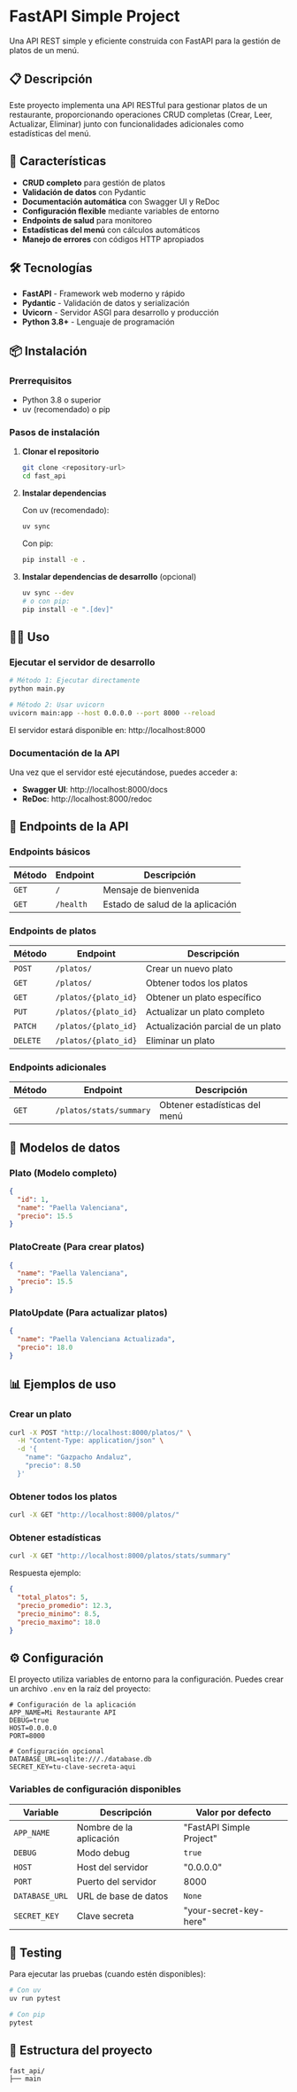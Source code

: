 # FastAPI Simple Project

Una API REST simple y eficiente construida con FastAPI para la gestión de platos de un menú.

## 📋 Descripción

Este proyecto implementa una API RESTful para gestionar platos de un restaurante, proporcionando operaciones CRUD completas (Crear, Leer, Actualizar, Eliminar) junto con funcionalidades adicionales como estadísticas del menú.

## 🚀 Características

- **CRUD completo** para gestión de platos
- **Validación de datos** con Pydantic
- **Documentación automática** con Swagger UI y ReDoc
- **Configuración flexible** mediante variables de entorno
- **Endpoints de salud** para monitoreo
- **Estadísticas del menú** con cálculos automáticos
- **Manejo de errores** con códigos HTTP apropiados

## 🛠️ Tecnologías

- **FastAPI** - Framework web moderno y rápido
- **Pydantic** - Validación de datos y serialización
- **Uvicorn** - Servidor ASGI para desarrollo y producción
- **Python 3.8+** - Lenguaje de programación

## 📦 Instalación

### Prerrequisitos

- Python 3.8 o superior
- uv (recomendado) o pip

### Pasos de instalación

1. **Clonar el repositorio**

   ```bash
   git clone <repository-url>
   cd fast_api
   ```

2. **Instalar dependencias**

   Con uv (recomendado):

   ```bash
   uv sync
   ```

   Con pip:

   ```bash
   pip install -e .
   ```

3. **Instalar dependencias de desarrollo** (opcional)
   ```bash
   uv sync --dev
   # o con pip:
   pip install -e ".[dev]"
   ```

## 🏃‍♂️ Uso

### Ejecutar el servidor de desarrollo

```bash
# Método 1: Ejecutar directamente
python main.py

# Método 2: Usar uvicorn
uvicorn main:app --host 0.0.0.0 --port 8000 --reload
```

El servidor estará disponible en: http://localhost:8000

### Documentación de la API

Una vez que el servidor esté ejecutándose, puedes acceder a:

- **Swagger UI**: http://localhost:8000/docs
- **ReDoc**: http://localhost:8000/redoc

## 📡 Endpoints de la API

### Endpoints básicos

| Método | Endpoint  | Descripción                      |
| ------ | --------- | -------------------------------- |
| `GET`  | `/`       | Mensaje de bienvenida            |
| `GET`  | `/health` | Estado de salud de la aplicación |

### Endpoints de platos

| Método   | Endpoint             | Descripción                       |
| -------- | -------------------- | --------------------------------- |
| `POST`   | `/platos/`           | Crear un nuevo plato              |
| `GET`    | `/platos/`           | Obtener todos los platos          |
| `GET`    | `/platos/{plato_id}` | Obtener un plato específico       |
| `PUT`    | `/platos/{plato_id}` | Actualizar un plato completo      |
| `PATCH`  | `/platos/{plato_id}` | Actualización parcial de un plato |
| `DELETE` | `/platos/{plato_id}` | Eliminar un plato                 |

### Endpoints adicionales

| Método | Endpoint                | Descripción                   |
| ------ | ----------------------- | ----------------------------- |
| `GET`  | `/platos/stats/summary` | Obtener estadísticas del menú |

## 💾 Modelos de datos

### Plato (Modelo completo)

```json
{
  "id": 1,
  "name": "Paella Valenciana",
  "precio": 15.5
}
```

### PlatoCreate (Para crear platos)

```json
{
  "name": "Paella Valenciana",
  "precio": 15.5
}
```

### PlatoUpdate (Para actualizar platos)

```json
{
  "name": "Paella Valenciana Actualizada",
  "precio": 18.0
}
```

## 📊 Ejemplos de uso

### Crear un plato

```bash
curl -X POST "http://localhost:8000/platos/" \
  -H "Content-Type: application/json" \
  -d '{
    "name": "Gazpacho Andaluz",
    "precio": 8.50
  }'
```

### Obtener todos los platos

```bash
curl -X GET "http://localhost:8000/platos/"
```

### Obtener estadísticas

```bash
curl -X GET "http://localhost:8000/platos/stats/summary"
```

Respuesta ejemplo:

```json
{
  "total_platos": 5,
  "precio_promedio": 12.3,
  "precio_minimo": 8.5,
  "precio_maximo": 18.0
}
```

## ⚙️ Configuración

El proyecto utiliza variables de entorno para la configuración. Puedes crear un archivo `.env` en la raíz del proyecto:

```env
# Configuración de la aplicación
APP_NAME=Mi Restaurante API
DEBUG=true
HOST=0.0.0.0
PORT=8000

# Configuración opcional
DATABASE_URL=sqlite:///./database.db
SECRET_KEY=tu-clave-secreta-aqui
```

### Variables de configuración disponibles

| Variable       | Descripción             | Valor por defecto        |
| -------------- | ----------------------- | ------------------------ |
| `APP_NAME`     | Nombre de la aplicación | "FastAPI Simple Project" |
| `DEBUG`        | Modo debug              | `true`                   |
| `HOST`         | Host del servidor       | "0.0.0.0"                |
| `PORT`         | Puerto del servidor     | 8000                     |
| `DATABASE_URL` | URL de base de datos    | `None`                   |
| `SECRET_KEY`   | Clave secreta           | "your-secret-key-here"   |

## 🧪 Testing

Para ejecutar las pruebas (cuando estén disponibles):

```bash
# Con uv
uv run pytest

# Con pip
pytest
```

## 📁 Estructura del proyecto

```
fast_api/
├── main
```
